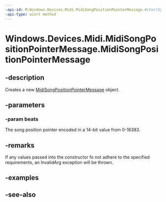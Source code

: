 ----api-id: M:Windows.Devices.Midi.MidiSongPositionPointerMessage.#ctor(System.UInt16)
-api-type: winrt method
---<!-- Method syntaxpublic MidiSongPositionPointerMessage(System.UInt16 beats)--># Windows.Devices.Midi.MidiSongPositionPointerMessage.MidiSongPositionPointerMessage## -descriptionCreates a new [MidiSongPositionPointerMessage](midisongpositionpointermessage.md) object.## -parameters### -param beatsThe song position pointer encoded in a 14-bit value from 0-16383.## -remarksIf any values passed into the constructor fo not adhere to the specified requirements, an InvalidArg exception will be thrown.## -examples## -see-also